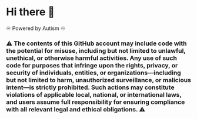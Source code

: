 # Hi there 👋

♾️ Powered by Autism ♾️

### ⚠️ The contents of this GitHub account may include code with the potential for misuse, including but not limited to unlawful, unethical, or otherwise harmful activities. Any use of such code for purposes that infringe upon the rights, privacy, or security of individuals, entities, or organizations—including but not limited to harm, unauthorized surveillance, or malicious intent—is strictly prohibited. Such actions may constitute violations of applicable local, national, or international laws, and users assume full responsibility for ensuring compliance with all relevant legal and ethical obligations. ⚠️
